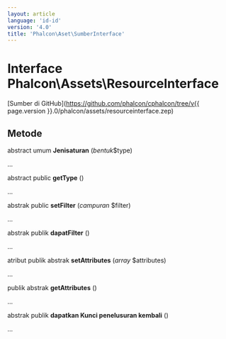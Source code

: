 ```yaml
---
layout: article
language: 'id-id'
version: '4.0'
title: 'Phalcon\Aset\SumberInterface'
---
```

# Interface **Phalcon\Assets\ResourceInterface**

[Sumber di GitHub](https://github.com/phalcon/cphalcon/tree/v{{ page.version }}.0/phalcon/assets/resourceinterface.zep)

## Metode

abstract umum **Jenisaturan** (*bentuk*$type)

...

abstract public **getType** ()

...

abstrak public **setFilter** (*campuran* $filter)

...

abstrak publik **dapatFilter** ()

...

atribut publik abstrak **setAttributes** (*array* $attributes)

...

publik abstrak **getAttributes** ()

...

abstrak publik **dapatkan Kunci penelusuran kembali** ()

...